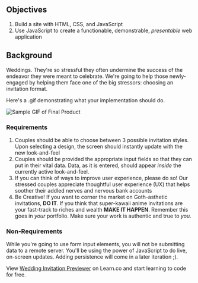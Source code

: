 ## Objectives

1. Build a site with HTML, CSS, and JavaScript
2. Use JavaScript to create a functionable, demonstrable, _presentable_ web
application

## Background

Weddings. They're so stressful they often undermine the success of the endeavor
they were meant to celebrate. We're going to help those newly-engaged by
helping them face one of the big stressors: choosing an invitation format.

Here's a .gif demonstrating what your implementation should do.

![Sample GIF of Final Product][demo]

### Requirements

1. Couples should be able to choose between 3 possible invitation styles. Upon
selecting a design, the screen should instantly update with the new
look-and-feel
2. Couples should be provided the appropriate input fields so that they can put
in their vital data. Data, as it is entered, should appear _inside_ the
currently active look-and-feel.
3. If you can think of ways to improve user experience, please do so! Our
stressed couples appreciate thoughtful user experience (UX) that helps soother
their addled nerves and nervous bank accounts
4. Be Creative! If you want to corner the market on Goth-asthetic invitations,
**DO IT**. If you think that super-kawaii anime invitations are your fast-track
to riches and wealth **MAKE IT HAPPEN**. Remember this goes in _your_
portfolio. Make sure your work is authentic and true to _you_.

### Non-Requirements

While you're going to use form input elements, you will not be submitting data
to a remote server. You'll be using the power of JavaScript to do live,
on-screen updates. Adding persistence will come in a later iteration ;).


[demo]: http://curriculum-content.s3.amazonaws.com/fswb-assets/wedding_demo2.gif

<p class='util--hide'>View <a href='https://learn.co/lessons/wedding-invitation-previewer'>Wedding Invitation Previewer</a> on Learn.co and start learning to code for free.</p>
